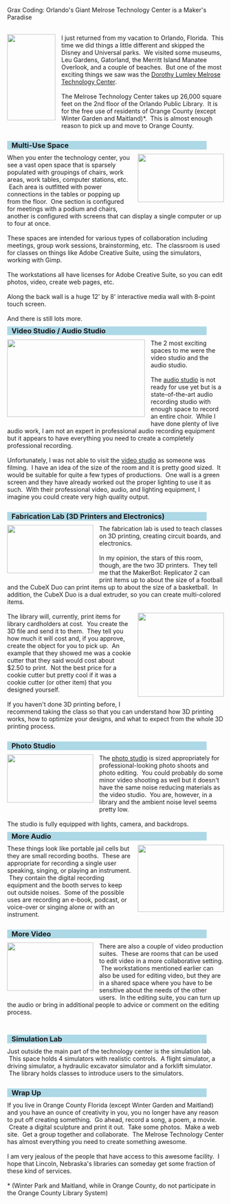 Grax Coding: Orlando's Giant Melrose Technology Center is a Maker's Paradise

<style>
h3 {
 clear: both;
 background: lightblue;
 display: block;
 width: 90%;
 margin: 10px;
 margin-left: 0px;
 padding-left: 10px;
}
h3.post-title{
 background: white;
}
</style>

<br />
<div class="separator" style="clear: both; text-align: center;">
<a href="http://1.bp.blogspot.com/-aLyRBLcTd9o/U2AGNSqd-MI/AAAAAAAAl9Y/KFIOb_tyb6Y/s1600/WP_20140426_001.jpg" imageanchor="1" style="clear: left; float: left; margin-bottom: 1em; margin-right: 1em;"><img border="0" src="http://1.bp.blogspot.com/-aLyRBLcTd9o/U2AGNSqd-MI/AAAAAAAAl9Y/KFIOb_tyb6Y/s1600/WP_20140426_001.jpg" height="200" width="112" /></a></div>
I just returned from my vacation to Orlando, Florida. &nbsp;This time we did things a little different and skipped the Disney and Universal parks. &nbsp;We visited some museums, Leu Gardens, Gatorland, the Merritt Island Manatee Overlook, and a couple of beaches. &nbsp;But one of the most exciting things we saw was the <a href="http://tic.ocls.info/">Dorothy Lumley Melrose Technology Center</a>.<br />
<br />
The Melrose Technology Center takes up 26,000 square feet on the 2nd floor of the Orlando Public Library. &nbsp;It is for the free use of residents of Orange County (except Winter Garden and Maitland)*. &nbsp;This is almost enough reason to pick up and move to Orange County.<br />
<br />
<h3>
Multi-Use Space</h3>
<div class="separator" style="clear: both; text-align: center;">
</div>
<div class="separator" style="clear: both; text-align: center;">
<a href="http://4.bp.blogspot.com/-7DTYEC7vAEo/U2AI2F9BcYI/AAAAAAAAl9w/mQrWa8nxZYQ/s1600/WP_20140426_003.jpg" imageanchor="1" style="clear: right; float: right; margin-bottom: 1em; margin-left: 1em;"><img border="0" src="http://4.bp.blogspot.com/-7DTYEC7vAEo/U2AI2F9BcYI/AAAAAAAAl9w/mQrWa8nxZYQ/s1600/WP_20140426_003.jpg" height="112" width="200" /></a></div>
When you enter the technology center, you see a vast open space that is sparsely populated with groupings of chairs, work areas, work tables, computer stations, etc. &nbsp;Each area is outfitted with power connections in the tables or popping up from the floor. &nbsp;One section is configured for meetings with a podium and chairs, another is configured with screens that can display a single computer or up to four at once.<br />
<br />
These spaces are intended for various types of collaboration including meetings, group work sessions, brainstorming, etc. &nbsp;The classroom is used for classes on things like Adobe Creative Suite, using the simulators, working with Gimp.<br />
<br />
The workstations all have licenses for Adobe Creative Suite, so you can edit photos, video, create web pages, etc.<br />
<br />
Along the back wall is a huge 12' by 8' interactive media wall with 8-point touch screen.<br />
<br />
And there is still lots more.<br />
<h3>
Video Studio / Audio Studio</h3>
<div class="separator" style="clear: both; text-align: center;">
<a href="http://4.bp.blogspot.com/-wW0hJK-Kg2A/U2ALLSSWZ1I/AAAAAAAAl98/qa-6GRh5p4I/s1600/WP_20140426_018.jpg" imageanchor="1" style="clear: left; float: left; margin-bottom: 1em; margin-right: 1em;"><img border="0" src="http://4.bp.blogspot.com/-wW0hJK-Kg2A/U2ALLSSWZ1I/AAAAAAAAl98/qa-6GRh5p4I/s1600/WP_20140426_018.jpg" height="180" width="320" /></a></div>
The 2 most exciting spaces to me were the video studio and the audio studio.<br />
<br />
The <a href="http://tic.ocls.info/audio/">audio studio</a> is not ready for use yet but is a state-of-the-art audio recording studio with enough space to record an entire choir. &nbsp;While I have done plenty of live audio work, I am not an expert in professional audio recording equipment but it appears to have everything you need to create a completely professional recording.<br />
<br />
Unfortunately, I was not able to visit the <a href="http://tic.ocls.info/video/">video studio</a> as someone was filming. &nbsp;I have an idea of the size of the room and it is pretty good sized. &nbsp;It would be suitable for quite a few types of productions. &nbsp;One wall is a green screen and they have already worked out the proper lighting to use it as such. &nbsp;With their professional video, audio, and lighting equipment, I imagine you could create very high quality output.<br />
<br />
<h3>
Fabrication Lab (3D Printers and Electronics)</h3>
<div class="separator" style="clear: both; text-align: center;">
<a href="http://1.bp.blogspot.com/-Vdor19FI1Dk/U2A6Ugd0YOI/AAAAAAAAl-M/2_grTmtUGBU/s1600/WP_20140426_016.jpg" imageanchor="1" style="clear: left; float: left; margin-bottom: 1em; margin-right: 1em;"><img border="0" src="http://1.bp.blogspot.com/-Vdor19FI1Dk/U2A6Ugd0YOI/AAAAAAAAl-M/2_grTmtUGBU/s1600/WP_20140426_016.jpg" height="112" width="200" /></a></div>
The fabrication lab is used to teach classes on 3D printing, creating circuit boards, and electronics. <br />
<br />
In my opinion, the stars of this room, though, are the two 3D printers. &nbsp;They tell me that the MakerBot: Replicator 2 can print items up to about the size of a football and the CubeX Duo can print items up to about the size of a basketball. &nbsp;In addition, the CubeX Duo is a dual extruder, so you can create multi-colored items.<br />
<br />
<div class="separator" style="clear: both; text-align: center;">
<a href="http://1.bp.blogspot.com/-mrxmQI7obuk/U2A-nowu_SI/AAAAAAAAl-g/succDsK1Fec/s1600/WP_20140426_014-crop.jpg" imageanchor="1" style="clear: right; float: right; margin-bottom: 1em; margin-left: 1em;"><img border="0" src="http://1.bp.blogspot.com/-mrxmQI7obuk/U2A-nowu_SI/AAAAAAAAl-g/succDsK1Fec/s1600/WP_20140426_014-crop.jpg" height="195" width="200" /></a></div>
The library will, currently, print items for library cardholders at cost. &nbsp;You create the 3D file and send it to them. &nbsp;They tell you how much it will cost and, if you approve, create the object for you to pick up. &nbsp;An example that they showed me was a cookie cutter that they said would cost about $2.50 to print. &nbsp;Not the best price for a cookie cutter but pretty cool if it was a cookie cutter (or other item) that you designed yourself.<br />
<br />
If you haven't done 3D printing before, I recommend taking the class so that you can understand how 3D printing works, how to optimize your designs, and what to expect from the whole 3D printing process.<br />
<br />
<h3>
Photo Studio</h3>
<div class="separator" style="clear: both; text-align: center;">
<a href="http://1.bp.blogspot.com/-Ss52YwjwqMc/U2BBzDocgoI/AAAAAAAAl-s/sRoRS6UeGWY/s1600/WP_20140426_010.jpg" imageanchor="1" style="clear: left; float: left; margin-bottom: 1em; margin-right: 1em;"><img border="0" src="http://1.bp.blogspot.com/-Ss52YwjwqMc/U2BBzDocgoI/AAAAAAAAl-s/sRoRS6UeGWY/s1600/WP_20140426_010.jpg" height="112" width="200" /></a></div>
The <a href="http://tic.ocls.info/photo/">photo studio</a> is sized appropriately for professional-looking photo shoots and photo editing. &nbsp;You could probably do some minor video shooting as well but it doesn't have the same noise reducing materials as the video studio. &nbsp;You are, however, in a library and the ambient noise level seems pretty low.<br />
<br />
The studio is fully equipped with lights, camera, and backdrops.<br />
<h3>
More Audio</h3>
<div class="separator" style="clear: both; text-align: center;">
</div>
<div class="separator" style="clear: both; text-align: center;">
<a href="http://1.bp.blogspot.com/-MvY80CPhuCA/U2BECF6CnII/AAAAAAAAl_A/O_TR9V_hJH8/s1600/WP_20140426_012-crop.jpg" imageanchor="1" style="clear: right; float: right; margin-bottom: 1em; margin-left: 1em;"><img border="0" src="http://1.bp.blogspot.com/-MvY80CPhuCA/U2BECF6CnII/AAAAAAAAl_A/O_TR9V_hJH8/s1600/WP_20140426_012-crop.jpg" height="156" width="200" /></a></div>
These things look like portable jail cells but they are small recording booths. &nbsp;These are appropriate for recording a single user speaking, singing, or playing an instrument. &nbsp;They contain the digital recording equipment and the booth serves to keep out outside noises. &nbsp;Some of the possible uses are recording an e-book, podcast, or voice-over or singing alone or with an instrument.<br />
<br />
<h3>
More Video</h3>
<div class="separator" style="clear: both; text-align: center;">
<a href="http://2.bp.blogspot.com/-YHKVpJYyI2k/U2BF9o-hB7I/AAAAAAAAl_M/AWLMLoaqLmU/s1600/WP_20140426_024.jpg" imageanchor="1" style="clear: left; float: left; margin-bottom: 1em; margin-right: 1em;"><img border="0" src="http://2.bp.blogspot.com/-YHKVpJYyI2k/U2BF9o-hB7I/AAAAAAAAl_M/AWLMLoaqLmU/s1600/WP_20140426_024.jpg" height="112" width="200" /></a></div>
There are also a couple of video production suites. &nbsp;These are rooms that can be used to edit video in a more collaborative setting. &nbsp;The workstations mentioned earlier can also be used for editing video, but they are in a shared space where you have to be sensitive about the needs of the other users. &nbsp;In the editing suite, you can turn up the audio or bring in additional people to advice or comment on the editing process.<br />
<br />
<br />
<h3>
Simulation Lab</h3>
Just outside the main part of the technology center is the simulation lab. &nbsp;This space holds 4 simulators with realistic controls. &nbsp;A flight simulator, a driving simulator, a hydraulic excavator simulator and a forklift simulator. &nbsp;The library holds classes to introduce users to the simulators.<br />
<br />
<h3>
Wrap Up</h3>
<div>
If you live in Orange County Florida (except Winter Garden and Maitland) and you have an ounce of creativity in you, you no longer have any reason to put off creating something. &nbsp;Go ahead, record a song, a poem, a movie. &nbsp;Create a digital sculpture and print it out. &nbsp;Take some photos. &nbsp;Make a web site. &nbsp;Get a group together and collaborate. &nbsp;The Melrose Technology Center has almost everything you need to create something awesome.</div>
<div>
<br /></div>
<div>
I am very jealous of the people that have access to this awesome facility. &nbsp;I hope that Lincoln, Nebraska's libraries can someday get some fraction of these kind of services.</div>
<div>
<br /></div>
<div>
* (Winter Park and Maitland, while in Orange County, do not participate in the Orange County Library System)</div>
